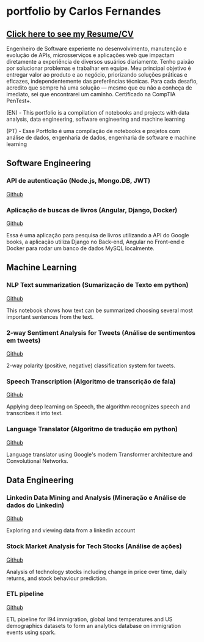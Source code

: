# portfolio by Carlos Fernandes
## [Click here to see my Resume/CV](https://github.com/carlosfernandescrypt/carlosfernandescrypt.github.io/blob/main/carlos-fernandesCVp.pdf)
Engenheiro de Software experiente no desenvolvimento, manutenção e evolução de APIs, microsserviços e aplicações
web que impactam diretamente a experiência de diversos usuários diariamente. Tenho paixão por solucionar problemas e
trabalhar em equipe. Meu principal objetivo é entregar valor ao produto e ao negócio, priorizando soluções práticas e
eficazes, independentemente das preferências técnicas. Para cada desafio, acredito que sempre há uma solução — mesmo
que eu não a conheça de imediato, sei que encontrarei um caminho. Certificado na CompTIA PenTest+.

(EN) - This portfolio is a compilation of notebooks and projects with data analysis, data engineering, software engineering and machine learning

(PT) - Esse Portfolio é uma compilação de notebooks e projetos com análise de dados, engenharia de dados, engenharia de software e machine learning

## Software Engineering

### API de autenticação (Node.js, Mongo.DB, JWT)

[Github](https://github.com/carlosfernandescrypt/auth-api)


### Aplicação de buscas de livros (Angular, Django, Docker)

[Github](https://github.com/carlosfernandescrypt/books-search-app)

Essa é uma aplicação para pesquisa de livros utilizando a API do Google books, a aplicação utiliza Django no Back-end, Angular no Front-end e Docker para rodar um banco de dados MySQL localmente.

## Machine Learning

### NLP Text summarization (Sumarização de Texto em python)

[Github](https://github.com/carlosfernandescrypt/carlosfernandescrypt.github.io/blob/main/notebooks/Summarizing%20texts%20with%20cosine%20similarity.ipynb)

This notebook shows how text can be summarized choosing several most important sentences from the text.

### 2-way Sentiment Analysis for Tweets (Análise de sentimentos em tweets)

[Github](https://github.com/carlosfernandescrypt/carlosfernandescrypt.github.io/blob/main/notebooks/2-way%20Sentiment%20Analysis%20for%20Tweets.ipynb)

2-way polarity (positive, negative) classification system for tweets.

### Speech Transcription (Algoritmo de transcrição de fala)

[Github](https://github.com/carlosfernandescrypt/carlosfernandescrypt.github.io/blob/main/notebooks/Speech%20Transcriptions.ipynb)

Applying deep learning on Speech, the algorithm recognizes speech and transcribes it into text.


### Language Translator (Algoritmo de tradução em python)

[Github](https://github.com/carlosfernandescrypt/carlosfernandescrypt.github.io/blob/main/notebooks/Language%20Translator.ipynb)

Language translator using Google's modern Transformer architecture and Convolutional Networks.

## Data Engineering

### Linkedin Data Mining and Analysis (Mineração e Análise de dados do Linkedin)

[Github](https://github.com/carlosfernandescrypt/carlosfernandescrypt.github.io/blob/main/notebooks/Linkedin%20Data%20Mining%20and%20Analysis.ipynb)

Exploring and viewing data from a linkedin account


### Stock Market Analysis for Tech Stocks (Análise de ações)

[Github](https://github.com/carlosfernandescrypt/carlosfernandescrypt.github.io/blob/main/notebooks/Stock%20Market%20Analysis%20for%20Tech%20Stocks.ipynb)

Analysis of technology stocks including change in price over time, daily returns, and stock behaviour prediction.

### ETL pipeline

[Github](https://github.com/carlosfernandescrypt/carlosfernandescrypt.github.io/blob/main/notebooks/etl-pipeline/Capstone%20Project%20Submission.ipynb)

ETL pipeline for I94 immigration, global land temperatures and US demographics datasets to form an analytics database on immigration events using spark.

